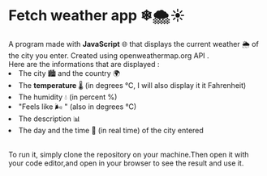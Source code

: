 <h1>Fetch weather app ❄🌨☀️</h1>
A program made with <b>JavaScript</b> 🌐 that displays the current weather 🌦️ of the city you enter. Created using openweathermap.org API .
<br>Here are the informations that are displayed :
<br>
<li>The city 🏙️ and the country 🌍 </li>
<li>The <b>temperature</b> 🌡️ (in degrees °C, I will also display it it Fahrenheit)</li>
<li>The humidity 💧 (in percent %)</li>
<li>"Feels like 🌬️ " (also in degrees °C)</li>
<li>The description 📊</li>
<li>The day and the time 📅 (in real time) of the city entered</li><br>
<p>To run it, simply clone the repository on your machine.Then open it with your code editor,and open in your browser to see the result and use it.</p>




